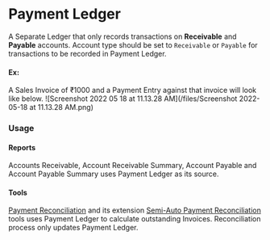 
# Payment Ledger



A Separate Ledger that only records transactions on **Receivable** and **Payable** accounts. Account type should be set to `Receivable` or `Payable` for transactions to be recorded in Payment Ledger.

#### **Ex:**

A Sales Invoice of ₹1000 and a Payment Entry against that invoice will look like below. ![Screenshot 2022 05 18 at 11.13.28 AM](/files/Screenshot 2022-05-18 at 11.13.28 AM.png)![]()

### Usage

#### Reports

Accounts Receivable, Account Receivable Summary, Account Payable and Account Payable Summary uses Payment Ledger as its source.

#### Tools

[Payment Reconciliation](https://docs.erpnext.com/docs/user/manual/en/payment-reconciliation) and its extension [Semi-Auto Payment Reconciliation](https://docs.erpnext.com/docs/user/manual/en/semi-auto-payment-reconciliation) tools uses Payment Ledger to calculate outstanding Invoices. Reconciliation process only updates Payment Ledger.




